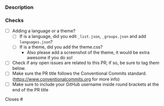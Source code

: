 ### Description

<!-- Please describe the change(s) made in your PR -->

### Checks

- [ ] Adding a language or a theme?
    - [ ] If is a language, did you edit `_list.json`, `_groups.json` and add `languages.json`?
    - [ ] If is a theme, did you add the theme.css?
        - Also please add a screenshot of the theme, it would be extra awesome if you do so!
- [ ] Check if any open issues are related to this PR; if so, be sure to tag them below.
- [ ] Make sure the PR title follows the Conventional Commits standard. (https://www.conventionalcommits.org for more info)
- [ ] Make sure to include your GitHub username inside round brackets at the end of the PR title

<!-- I know I know they seem boring but please do them, they help us and you will find out it also helps you.-->

Closes #

<!-- the issue(s) your PR resolves if any (delete if that is not the case) -->
<!-- please also reference any issues and or PRs related to your pull request -->
<!-- Also remove it if you are not following any issues. -->

<!-- pro tip: you can mention an issue, PR, or discussion on GitHub by referencing its hash number e.g: [#1234](https://github.com/monkeytypegame/monkeytype/pull/1234) -->

<!-- pro tip: you can press . (dot or period) in the code tab of any GitHub repo to get access to GitHub's VS Code web editor Enjoy! :) -->
